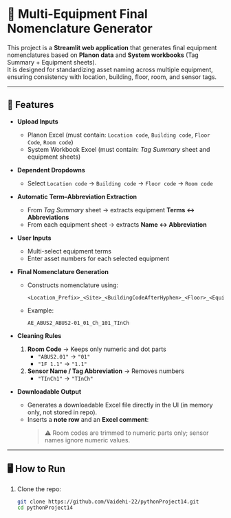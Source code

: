# 🏢 Multi-Equipment Final Nomenclature Generator

This project is a **Streamlit web application** that generates final equipment nomenclatures based on **Planon data** and **System workbooks** (Tag Summary + Equipment sheets).  
It is designed for standardizing asset naming across multiple equipment, ensuring consistency with location, building, floor, room, and sensor tags.

---

## 🚀 Features

- **Upload Inputs**
  - Planon Excel (must contain: `Location code`, `Building code`, `Floor Code`, `Room code`)
  - System Workbook Excel (must contain: *Tag Summary* sheet and equipment sheets)

- **Dependent Dropdowns**
  - Select `Location code` → `Building code` → `Floor code` → `Room code`

- **Automatic Term–Abbreviation Extraction**
  - From *Tag Summary* sheet → extracts equipment **Terms ↔ Abbreviations**
  - From each equipment sheet → extracts **Name ↔ Abbreviation**

- **User Inputs**
  - Multi-select equipment terms
  - Enter asset numbers for each selected equipment

- **Final Nomenclature Generation**
  - Constructs nomenclature using:
    ```
    <Location_Prefix>_<Site>_<BuildingCodeAfterHyphen>_<Floor>_<EquipAbbrev+AssetNumber>_<RoomNumeric>_<SensorAbbrevNoDigits>
    ```
  - Example:
    ```
    AE_ABUS2_ABUS2-01_01_Ch_101_TInCh
    ```

- **Cleaning Rules**
  1. **Room Code** → Keeps only numeric and dot parts  
     - `"ABUS2.01"` → `"01"`  
     - `"1F 1.1"` → `"1.1"`
  2. **Sensor Name / Tag Abbreviation** → Removes numbers  
     - `"TInCh1"` → `"TInCh"`

- **Downloadable Output**
  - Generates a downloadable Excel file directly in the UI (in memory only, not stored in repo).
  - Inserts a **note row** and an **Excel comment**:
    > ⚠️ Room codes are trimmed to numeric parts only; sensor names ignore numeric values.

---

## 🖥️ How to Run

1. Clone the repo:
   ```bash
   git clone https://github.com/Vaidehi-22/pythonProject14.git
   cd pythonProject14
